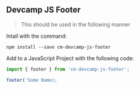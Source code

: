 ## Devcamp JS Footer

> This should be used in the following manner

Intall with the command:

```
npm install --save cm-devcamp-js-footer
```

Add to a JavaScript Project with the following code:

```javascript
import { footer } from 'cm-devcamp-js-footer';

footer('Some Name);
```